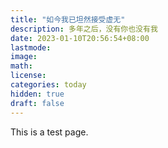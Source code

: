```yaml
---
title: "如今我已坦然接受虚无"
description: 多年之后，没有你也没有我
date: 2023-01-10T20:56:54+08:00
lastmode:
image:
math: 
license: 
categories: today
hidden: true
draft: false
---
```

This is a test page.
